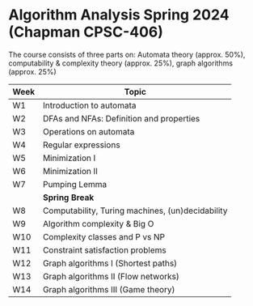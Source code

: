 # Algorithm Analysis Spring 2024 (Chapman CPSC-406)

The course consists of three parts on:
Automata theory (approx. 50%), computability & complexity theory (approx. 25%), graph algorithms (approx. 25%)

| Week  | Topic                                      |
|-------|--------------------------------------------|
| W1    | Introduction to automata                  |
| W2    | DFAs and NFAs: Definition and properties  |
| W3    | Operations on automata                    |
| W4    | Regular expressions                       |
| W5    | Minimization I                            |
| W6    | Minimization II                           |
| W7    | Pumping Lemma                             |
|       | **Spring Break**                          |
| W8    | Computability, Turing machines, (un)decidability |
| W9    | Algorithm complexity & Big O              |
| W10   | Complexity classes and P vs NP            |
| W11   | Constraint satisfaction problems          |
| W12   | Graph algorithms I (Shortest paths)       |
| W13   | Graph algorithms II (Flow networks)       |
| W14   | Graph algorithms III (Game theory)        |
